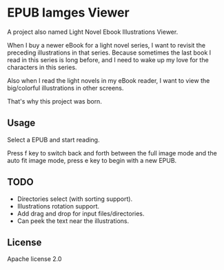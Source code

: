 # EPUB Iamges Viewer

A project also named Light Novel Ebook Illustrations Viewer.

When I buy a newer eBook for a light novel series, I want to revisit the preceding illustrations in that series. Because sometimes the last book I read in this series is long before, and I need to wake up
my love for the characters in this series.

Also when I read the light novels in my eBook reader, I want to view the big/colorful illustrations in other screens.

That's why this project was born.

## Usage
Select a EPUB and start reading.

Press f key to switch back and forth between the full image mode and the auto fit image mode, press e key to begin with a new EPUB.

## TODO
* Directories select (with sorting support).
* Illustrations rotation support.
* Add drag and drop for input files/directories.
* Can peek the text near the illustrations.

## License
Apache license 2.0
